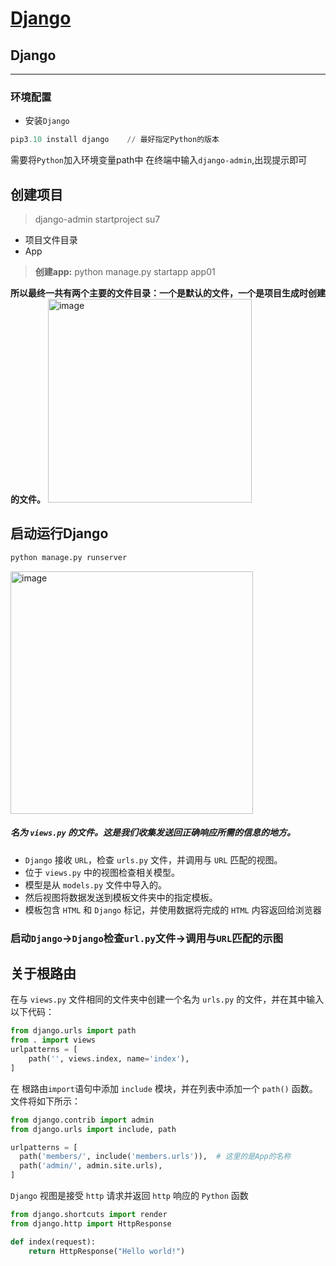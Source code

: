 # [Django](https://github.com/dululu/notes/issues/41)


## Django
---
### 环境配置
- 安装`Django`
```python
pip3.10 install django    // 最好指定Python的版本
```
需要将`Python`加入环境变量path中
在终端中输入`django-admin`,出现提示即可
## 创建项目
> django-admin startproject  su7

- 项目文件目录
- App

> **创建app:** python manage.py startapp app01

**所以最终一共有两个主要的文件目录：一个是默认的文件，一个是项目生成时创建的文件。**
<img width="326" alt="image" src="https://github.com/dululu/notes/assets/64392262/ea5d9ce5-38b6-43fc-ae3e-79e3f43b4509">

## 启动运行Django
```python
python manage.py runserver
```
<img width="388" alt="image" src="https://github.com/dululu/notes/assets/64392262/ab693d14-023f-40eb-a52d-75279f44892d">

##### 名为 `views.py` 的文件。这是我们**收集发送回正确响应所需的信息的地方**。
- `Django` 接收 `URL`，检查 `urls.py` 文件，并调用与 `URL` 匹配的视图。
- 位于 `views.py` 中的视图检查相关模型。
- 模型是从 `models.py` 文件中导入的。
- 然后视图将数据发送到模板文件夹中的指定模板。
- 模板包含 `HTML` 和 `Django` 标记，并使用数据将完成的 `HTML` 内容返回给浏览器

### **启动`Django`->`Django`检查`url.py`文件->调用与`URL`匹配的示图**

## **关于根路由**
  在与 `views.py` 文件相同的文件夹中创建一个名为 `urls.py` 的文件，并在其中输入以下代码：
  ```python
  from django.urls import path
  from . import views
  urlpatterns = [
      path('', views.index, name='index'),
  ]
  ```
  在 根路由`import`语句中添加 `include` 模块，并在列表中添加一个 `path()` 函数。文件将如下所示：
  ```python
  from django.contrib import admin
  from django.urls import include, path
  
  urlpatterns = [
    path('members/', include('members.urls')),  # 这里的是App的名称
    path('admin/', admin.site.urls),
  ]
  ```
`Django` 视图是接受 `http` 请求并返回 `http` 响应的 `Python` 函数
```python
from django.shortcuts import render
from django.http import HttpResponse

def index(request):
    return HttpResponse("Hello world!")
```


